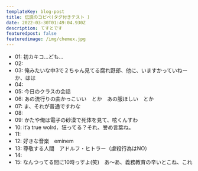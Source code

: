 ```yaml
---
templateKey: blog-post
title: 伝説のコピペ(タグ付きテスト )
date: 2022-03-30T01:49:04.930Z
description: てすとです
featuredpost: false
featuredimage: /img/chemex.jpg
---
```

<ul>
 <li>01:  初カキコ…ども…</li>
 <li>02:  </li>
 <li>03:  俺みたいな中3で２ちゃん見てる腐れ野郎、他に、いますかっていねーか、はは</li>
 <li>04:  </li>
 <li>05:  今日のクラスの会話</li>
 <li>06:  あの流行りの曲かっこいい　とか　あの服ほしい　とか</li>
 <li>07:  ま、それが普通ですわな</li>
 <li>08:  </li>
 <li>09:  かたや俺は電子の砂漠で死体を見て、呟くんすわ</li>
 <li>10:  it’a&nbsp;true&nbsp;wolrd．狂ってる？それ、誉め言葉ね。</li>
 <li>11:  </li>
 <li>12:  好きな音楽　eminem</li>
 <li>13:  尊敬する人間　アドルフ・ヒトラー（虐殺行為はNO）</li>
 <li>14:  </li>
 <li>15:  なんつってる間に10時っすよ(笑)　あ～あ、義務教育の辛いとこね、これ</li>
</ul>
